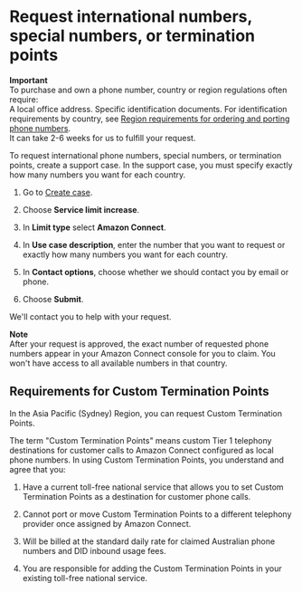 # Request international numbers, special numbers, or termination points<a name="special-request"></a>

**Important**  
To purchase and own a phone number, country or region regulations often require:   
A local office address\.
Specific identification documents\.
For identification requirements by country, see [Region requirements for ordering and porting phone numbers](phone-number-requirements.md)\.   
It can take 2\-6 weeks for us to fulfill your request\.

To request international phone numbers, special numbers, or termination points, create a support case\. In the support case, you must specify exactly how many numbers you want for each country\.

1. Go to [Create case](https://console.aws.amazon.com/support/cases#/create)\.

1. Choose **Service limit increase**\.

1. In **Limit type** select **Amazon Connect**\.

1. In **Use case description**, enter the number that you want to request or exactly how many numbers you want for each country\. 

1. In **Contact options**, choose whether we should contact you by email or phone\. 

1. Choose **Submit**\. 

We'll contact you to help with your request\. 

**Note**  
After your request is approved, the exact number of requested phone numbers appear in your Amazon Connect console for you to claim\. You won't have access to all available numbers in that country\.

## Requirements for Custom Termination Points<a name="custom-termination-points"></a>

In the Asia Pacific \(Sydney\) Region, you can request Custom Termination Points\.

The term "Custom Termination Points" means custom Tier 1 telephony destinations for customer calls to Amazon Connect configured as local phone numbers\. In using Custom Termination Points, you understand and agree that you: 

1. Have a current toll\-free national service that allows you to set Custom Termination Points as a destination for customer phone calls\.

1. Cannot port or move Custom Termination Points to a different telephony provider once assigned by Amazon Connect\.

1. Will be billed at the standard daily rate for claimed Australian phone numbers and DID inbound usage fees\.

1. You are responsible for adding the Custom Termination Points in your existing toll\-free national service\.